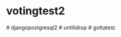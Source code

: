# votingtest2
#   d j a n g o p o s t g r e s q l 2  
 #   u n t i l i d r o p  
 #   g o t t a t e s t  
 